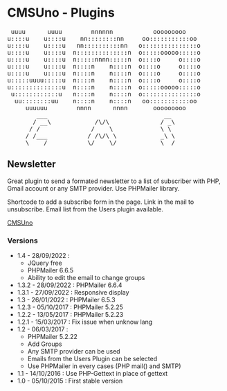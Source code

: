 CMSUno - Plugins
================

<pre>
 uuuu      uuuu        nnnnnn           ooooooooo
u::::u    u::::u    nn::::::::nn     oo:::::::::::oo
u::::u    u::::u   nn::::::::::nn   o:::::::::::::::o
u::::u    u::::u  n::::::::::::::n  o:::::ooooo:::::o
u::::u    u::::u  n:::::nnnn:::::n  o::::o     o::::o
u::::u    u::::u  n::::n    n::::n  o::::o     o::::o
u::::u    u::::u  n::::n    n::::n  o::::o     o::::o
u:::::uuuu:::::u  n::::n    n::::n  o::::o     o::::o
u::::::::::::::u  n::::n    n::::n  o:::::ooooo:::::o
 u::::::::::::u   n::::n    n::::n  o:::::::::::::::o
  uu::::::::uu    n::::n    n::::n   oo:::::::::::oo
     uuuuuu        nnnn      nnnn       ooooooooo
        ___                                __
       / __\            /\/\              / _\
      / /              /    \             \ \
     / /___           / /\/\ \            _\ \
     \____/           \/    \/            \__/
</pre>

## Newsletter ##

Great plugin to send a formated newsletter to a list of subscriber with PHP, Gmail account or any SMTP provider.
Use PHPMailer library.

Shortcode to add a subscribe form in the page.
Link in the mail to unsubscribe.
Email list from the Users plugin available.

[CMSUno](https://github.com/boiteasite/cmsuno)

### Versions ###

* 1.4 - 28/09/2022 :
	* JQuery free
	* PHPMailer 6.6.5
	* Ability to edit the email to change groups
* 1.3.2 - 28/09/2022 : PHPMailer 6.6.4
* 1.3.1 - 27/09/2022 : Responsive display
* 1.3 - 26/01/2022 : PHPMailer 6.5.3
* 1.2.3 - 05/10/2017 : PHPMailer 5.2.25
* 1.2.2 - 13/05/2017 : PHPMailer 5.2.23
* 1.2.1 - 15/03/2017 : Fix issue when unknow lang
* 1.2 - 06/03/2017 :
	* PHPMailer 5.2.22
	* Add Groups
	* Any SMTP provider can be used
	* Emails from the Users Plugin can be selected
	* Use PHPMailer in every cases (PHP mail() and SMTP)
* 1.1 - 14/10/2016 : Use PHP-Gettext in place of gettext
* 1.0 - 05/10/2015 : First stable version